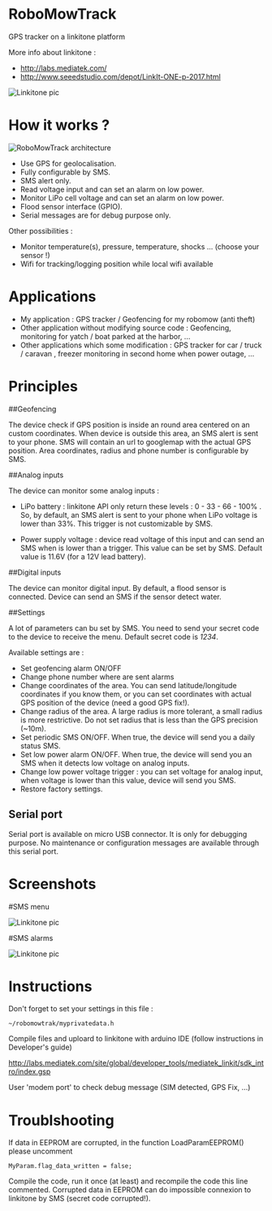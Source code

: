 RoboMowTrack
============

GPS tracker on a linkitone platform

More info about linkitone : 

- http://labs.mediatek.com/
- http://www.seeedstudio.com/depot/LinkIt-ONE-p-2017.html

![Linkitone pic](/docs/Linkitone.jpg)

How it works ?
============

![RoboMowTrack architecture](/docs/diagram.png)


 * Use GPS for geolocalisation.
 * Fully configurable by SMS.
 * SMS alert only.
 * Read voltage input and can set an alarm on low power.
 * Monitor LiPo cell voltage and can set an alarm on low power.
 * Flood sensor interface (GPIO).
 * Serial messages are for debug purpose only.
 
 Other possibilities :
 
 * Monitor temperature(s), pressure, temperature, shocks ... (choose your sensor !)
 * Wifi for tracking/logging position while local wifi available

Applications
============ 

 * My application : GPS tracker / Geofencing for my robomow (anti theft)
 * Other application without modifying source code : Geofencing, monitoring for yatch / boat parked at the harbor, ...
 * Other applications which some modification : GPS tracker for car / truck / caravan , freezer monitoring in second home when power outage, ...
 

Principles
============

##Geofencing

The device check if GPS position is inside an round area centered on an custom coordinates.
When device is outside this area, an SMS alert is sent to your phone.
SMS will contain an url to googlemap with the actual GPS position.
Area coordinates, radius and phone number is configurable by SMS.

##Analog inputs

The device can monitor some analog inputs :

-  LiPo battery : linkitone API only return these levels : 0 - 33 - 66 - 100% . So, by default, an SMS alert is sent to your phone when LiPo voltage is lower than 33%. This trigger is not customizable by SMS.

- Power supply voltage : device read voltage of this input and can send an SMS when is lower than a trigger. This value can be set by SMS. Default value is 11.6V (for a 12V lead battery).

##Digital inputs

The device can monitor digital input. By default, a flood sensor is connected. Device can send an SMS if the sensor detect water.

##Settings

A lot of parameters can bu set by SMS. You need to send your secret code to the device to receive the menu. Default secret code is *1234*.

Available settings are :

- Set geofencing alarm ON/OFF
- Change phone number where are sent alarms
- Change coordinates of the area. You can send latitude/longitude coordinates if you know them, or you can set coordinates with actual GPS position of the device (need a good GPS fix!).
- Change radius of the area. A large radius is more tolerant, a small radius is more restrictive. Do not set radius that is less than the GPS precision (~10m).
- Set periodic SMS ON/OFF. When true, the device will send you a daily status SMS.
- Set low power alarm ON/OFF. When true, the device will send you an SMS when it detects low voltage on analog inputs.
-  Change low power voltage trigger : you can set voltage for analog input, when voltage is lower than this value, device will send you SMS.
- Restore factory settings.

## Serial port

Serial port is available on micro USB connector. It is only for debugging purpose. No maintenance or configuration messages are available through this serial port.

Screenshots
============

#SMS menu

![Linkitone pic](/docs/SMS_menu.jpg)

#SMS alarms

![Linkitone pic](/docs/SMS_alarms.jpg)

 
Instructions
============

Don't forget to set your settings in this file :

	~/robomowtrak/myprivatedata.h
	

Compile files and uploard to linkitone with arduino IDE (follow instructions in Developer's guide)

http://labs.mediatek.com/site/global/developer_tools/mediatek_linkit/sdk_intro/index.gsp

User 'modem port' to check debug message (SIM detected, GPS Fix, ...)
	
	

Troublshooting
============

If data in EEPROM are corrupted, in the function LoadParamEEPROM() please uncomment 

	MyParam.flag_data_written = false;
	
Compile the code, run it once (at least) and recompile the code this line commented.
Corrupted data in EEPROM can do impossible connexion to linkitone by SMS (secret code corrupted!).

